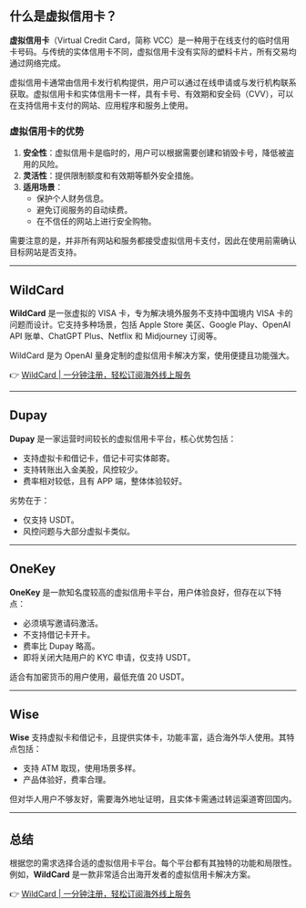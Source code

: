 ## 什么是虚拟信用卡？

**虚拟信用卡**（Virtual Credit Card，简称 VCC）是一种用于在线支付的临时信用卡号码。与传统的实体信用卡不同，虚拟信用卡没有实际的塑料卡片，所有交易均通过网络完成。

虚拟信用卡通常由信用卡发行机构提供，用户可以通过在线申请或与发行机构联系获取。虚拟信用卡和实体信用卡一样，具有卡号、有效期和安全码（CVV），可以在支持信用卡支付的网站、应用程序和服务上使用。

### 虚拟信用卡的优势

1. **安全性**：虚拟信用卡是临时的，用户可以根据需要创建和销毁卡号，降低被盗用的风险。
2. **灵活性**：提供限制额度和有效期等额外安全措施。
3. **适用场景**：
   - 保护个人财务信息。
   - 避免订阅服务的自动续费。
   - 在不信任的网站上进行安全购物。

需要注意的是，并非所有网站和服务都接受虚拟信用卡支付，因此在使用前需确认目标网站是否支持。

---

## WildCard

**WildCard** 是一张虚拟的 VISA 卡，专为解决境外服务不支持中国境内 VISA 卡的问题而设计。它支持多种场景，包括 Apple Store 美区、Google Play、OpenAI API 账单、ChatGPT Plus、Netflix 和 Midjourney 订阅等。

WildCard 是为 OpenAI 量身定制的虚拟信用卡解决方案，使用便捷且功能强大。

👉 [WildCard | 一分钟注册，轻松订阅海外线上服务](https://bit.ly/bewildcard)

---

## Dupay

**Dupay** 是一家运营时间较长的虚拟信用卡平台，核心优势包括：

- 支持虚拟卡和借记卡，借记卡可实体邮寄。
- 支持转账出入金美股，风控较少。
- 费率相对较低，且有 APP 端，整体体验较好。

劣势在于：
- 仅支持 USDT。
- 风控问题与大部分虚拟卡类似。

---

## OneKey

**OneKey** 是一款知名度较高的虚拟信用卡平台，用户体验良好，但存在以下特点：

- 必须填写邀请码激活。
- 不支持借记卡开卡。
- 费率比 Dupay 略高。
- 即将关闭大陆用户的 KYC 申请，仅支持 USDT。

适合有加密货币的用户使用，最低充值 20 USDT。

---

## Wise

**Wise** 支持虚拟卡和借记卡，且提供实体卡，功能丰富，适合海外华人使用。其特点包括：

- 支持 ATM 取现，使用场景多样。
- 产品体验好，费率合理。

但对华人用户不够友好，需要海外地址证明，且实体卡需通过转运渠道寄回国内。

---

## 总结

根据您的需求选择合适的虚拟信用卡平台。每个平台都有其独特的功能和局限性。例如，**WildCard** 是一款非常适合出海开发者的虚拟信用卡解决方案。

👉 [WildCard | 一分钟注册，轻松订阅海外线上服务](https://bit.ly/bewildcard)
